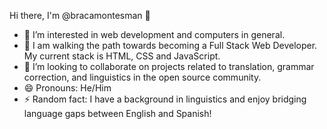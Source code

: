 Hi there, I'm @bracamontesman 👋
- 👀 I’m interested in web development and computers in general.
- 🌱 I am walking the path towards becoming a Full Stack Web Developer. My current stack is HTML, CSS and JavaScript.
- 💞️ I’m looking to collaborate on projects related to translation, grammar correction, and linguistics in the open source community.
- 😄 Pronouns: He/Him
- ⚡ Random fact: I have a background in linguistics and enjoy bridging language gaps between English and Spanish!
